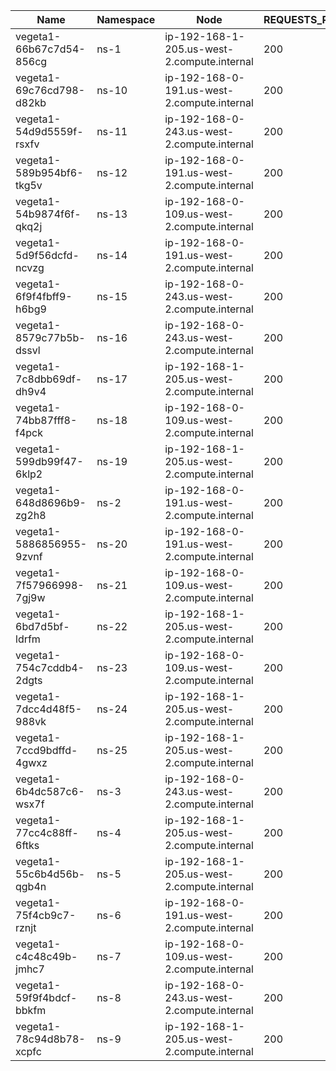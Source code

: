 | Name | Namespace | Node | REQUESTS_PER_SECOND | DURATION | CONNECTIONS | MAX_CONNECTIONS |
|------|-----------|------|---------------------|----------|-------------|-----------------|
| vegeta1-66b67c7d54-856cg | ns-1 | ip-192-168-1-205.us-west-2.compute.internal | 200 | 1m | 100 | 100 |
| vegeta1-69c76cd798-d82kb | ns-10 | ip-192-168-0-191.us-west-2.compute.internal | 200 | 1m | 100 | 100 |
| vegeta1-54d9d5559f-rsxfv | ns-11 | ip-192-168-0-243.us-west-2.compute.internal | 200 | 1m | 100 | 100 |
| vegeta1-589b954bf6-tkg5v | ns-12 | ip-192-168-0-191.us-west-2.compute.internal | 200 | 1m | 100 | 100 |
| vegeta1-54b9874f6f-qkq2j | ns-13 | ip-192-168-0-109.us-west-2.compute.internal | 200 | 1m | 100 | 100 |
| vegeta1-5d9f56dcfd-ncvzg | ns-14 | ip-192-168-0-191.us-west-2.compute.internal | 200 | 1m | 100 | 100 |
| vegeta1-6f9f4fbff9-h6bg9 | ns-15 | ip-192-168-0-243.us-west-2.compute.internal | 200 | 1m | 100 | 100 |
| vegeta1-8579c77b5b-dssvl | ns-16 | ip-192-168-0-243.us-west-2.compute.internal | 200 | 1m | 100 | 100 |
| vegeta1-7c8dbb69df-dh9v4 | ns-17 | ip-192-168-1-205.us-west-2.compute.internal | 200 | 1m | 100 | 100 |
| vegeta1-74bb87fff8-f4pck | ns-18 | ip-192-168-0-109.us-west-2.compute.internal | 200 | 1m | 100 | 100 |
| vegeta1-599db99f47-6klp2 | ns-19 | ip-192-168-1-205.us-west-2.compute.internal | 200 | 1m | 100 | 100 |
| vegeta1-648d8696b9-zg2h8 | ns-2 | ip-192-168-0-191.us-west-2.compute.internal | 200 | 1m | 100 | 100 |
| vegeta1-5886856955-9zvnf | ns-20 | ip-192-168-0-191.us-west-2.compute.internal | 200 | 1m | 100 | 100 |
| vegeta1-7f57966998-7gj9w | ns-21 | ip-192-168-0-109.us-west-2.compute.internal | 200 | 1m | 100 | 100 |
| vegeta1-6bd7d5bf-ldrfm | ns-22 | ip-192-168-1-205.us-west-2.compute.internal | 200 | 1m | 100 | 100 |
| vegeta1-754c7cddb4-2dgts | ns-23 | ip-192-168-0-109.us-west-2.compute.internal | 200 | 1m | 100 | 100 |
| vegeta1-7dcc4d48f5-988vk | ns-24 | ip-192-168-1-205.us-west-2.compute.internal | 200 | 1m | 100 | 100 |
| vegeta1-7ccd9bdffd-4gwxz | ns-25 | ip-192-168-1-205.us-west-2.compute.internal | 200 | 1m | 100 | 100 |
| vegeta1-6b4dc587c6-wsx7f | ns-3 | ip-192-168-0-243.us-west-2.compute.internal | 200 | 1m | 100 | 100 |
| vegeta1-77cc4c88ff-6ftks | ns-4 | ip-192-168-1-205.us-west-2.compute.internal | 200 | 1m | 100 | 100 |
| vegeta1-55c6b4d56b-qgb4n | ns-5 | ip-192-168-1-205.us-west-2.compute.internal | 200 | 1m | 100 | 100 |
| vegeta1-75f4cb9c7-rznjt | ns-6 | ip-192-168-0-191.us-west-2.compute.internal | 200 | 1m | 100 | 100 |
| vegeta1-c4c48c49b-jmhc7 | ns-7 | ip-192-168-0-109.us-west-2.compute.internal | 200 | 1m | 100 | 100 |
| vegeta1-59f9f4bdcf-bbkfm | ns-8 | ip-192-168-0-243.us-west-2.compute.internal | 200 | 1m | 100 | 100 |
| vegeta1-78c94d8b78-xcpfc | ns-9 | ip-192-168-1-205.us-west-2.compute.internal | 200 | 1m | 100 | 100 |
